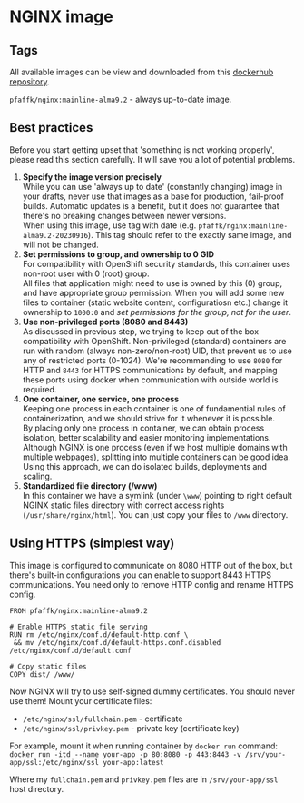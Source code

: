 # NGINX image

## Tags
All available images can be view and downloaded from this [dockerhub repository](https://hub.docker.com/repository/docker/pfaffk/nginx/general). 


`pfaffk/nginx:mainline-alma9.2` - always up-to-date image.

## Best practices 
Before you start getting upset that 'something is not working properly', please read this section carefully. It will save you a lot of potential problems.

1. **Specify the image version precisely** \
   While you can use 'always up to date' (constantly changing) image in your drafts, never use that images as a base for production, fail-proof builds. Automatic updates is a benefit, but it does not guarantee that there's no breaking changes between newer versions. \
   When using this image, use tag with date (e.g. `pfaffk/nginx:mainline-alma9.2-20230916`). This tag should refer to the exactly same image, and will not be changed.
2. **Set permissions to group, and ownership to 0 GID** \
   For compatibility with OpenShift security standards, this container uses non-root user with 0 (root) group. \
   All files that application might need to use is owned by this (0) group, and have appropriate group permission. 
   When you will add some new files to container (static website content, configuratiosn etc.) change it ownership to `1000:0` and *set permissions for the group, not for the user*. 
3. **Use non-privileged ports (8080 and 8443)** \
   As discussed in previous step, we trying to keep out of the box compatibility with OpenShift. Non-privileged (standard) containers are run with random (always non-zero/non-root) UID, that prevent us to use any of restricted ports (0-1024). We're recommending to use `8080` for HTTP and `8443` for HTTPS communications by default, and mapping these ports using docker when communication with outside world is required.
4. **One container, one service, one process** \
   Keeping one process in each container is one of fundamential rules of containerization, and we should strive for it whenever it is possible. \
   By placing only one process in container, we can obtain process isolation, better scalability and easier monitoring implementations. \
   Although NGINX is one process (even if we host multiple domains with multiple webpages), splitting into multiple containers can be good idea. Using this approach, we can do isolated builds, deployments and scaling.
5. **Standardized file directory (/www)** \
   In this container we have a symlink (under `\www`) pointing to right default NGINX static files directory with correct access rights (`/usr/share/nginx/html`). You can just copy your files to `/www` directory.

## Using HTTPS (simplest way)
This image is configured to communicate on 8080 HTTP out of the box, but there's built-in configurations you can enable to support 8443 HTTPS communications. You need only to remove HTTP config and rename HTTPS config.
```docker
FROM pfaffk/nginx:mainline-alma9.2

# Enable HTTPS static file serving
RUN rm /etc/nginx/conf.d/default-http.conf \
 && mv /etc/nginx/conf.d/default-https.conf.disabled /etc/nginx/conf.d/default.conf
 
# Copy static files
COPY dist/ /www/
```

Now NGINX will try to use self-signed dummy certificates. You should never use them! Mount your certificate files:
- `/etc/nginx/ssl/fullchain.pem` - certificate
- `/etc/nginx/ssl/privkey.pem` - private key (certificate key)

For example, mount it when running container by `docker run` command: \
`docker run -itd --name your-app -p 80:8080 -p 443:8443 -v /srv/your-app/ssl:/etc/nginx/ssl your-app:latest`

Where my `fullchain.pem` and `privkey.pem` files are in `/srv/your-app/ssl` host directory.
